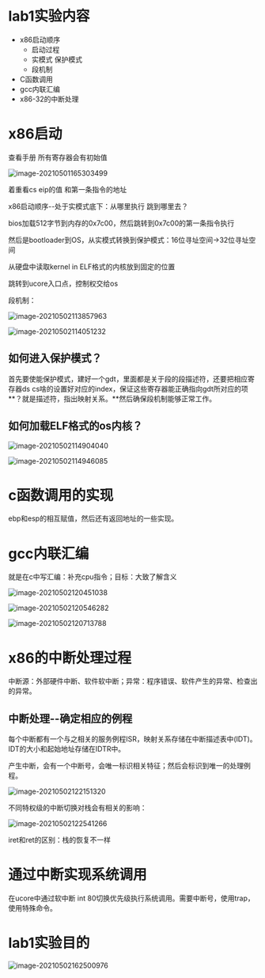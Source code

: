 # lab1实验内容

+ x86启动顺序
  + 启动过程
  + 实模式 保护模式
  + 段机制
+ C函数调用
+ gcc内联汇编
+ x86-32的中断处理

# x86启动

查看手册 所有寄存器会有初始值

![image-20210501165303499](C:\Users\12092\AppData\Roaming\Typora\typora-user-images\image-20210501165303499.png)

着重看cs eip的值 和第一条指令的地址

x86启动顺序--处于实模式底下：从哪里执行 跳到哪里去？

bios加载512字节到内存的0x7c00，然后跳转到0x7c00的第一条指令执行

然后是bootloader到OS，从实模式转换到保护模式：16位寻址空间->32位寻址空间

从硬盘中读取kernel in ELF格式的内核放到固定的位置

跳转到ucore入口点，控制权交给os

段机制：

![image-20210502113857963](C:\Users\12092\AppData\Roaming\Typora\typora-user-images\image-20210502113857963.png)

![image-20210502114051232](C:\Users\12092\AppData\Roaming\Typora\typora-user-images\image-20210502114051232.png)

## 如何进入保护模式？

首先要使能保护模式，建好一个gdt，里面都是关于段的段描述符，还要把相应寄存器ds cs啥的设置好对应的index，保证这些寄存器能正确指向gdt所对应的项**？就是描述符，指出映射关系。**然后确保段机制能够正常工作。

## 如何加载ELF格式的os内核？

![image-20210502114904040](C:\Users\12092\AppData\Roaming\Typora\typora-user-images\image-20210502114904040.png)

![image-20210502114946085](C:\Users\12092\AppData\Roaming\Typora\typora-user-images\image-20210502114946085.png)

# c函数调用的实现

ebp和esp的相互赋值，然后还有返回地址的一些实现。

# gcc内联汇编

就是在c中写汇编：补充cpu指令；目标：大致了解含义

![image-20210502120451038](C:\Users\12092\AppData\Roaming\Typora\typora-user-images\image-20210502120451038.png)

![image-20210502120546282](C:\Users\12092\AppData\Roaming\Typora\typora-user-images\image-20210502120546282.png)

![image-20210502120713788](C:\Users\12092\AppData\Roaming\Typora\typora-user-images\image-20210502120713788.png)

# x86的中断处理过程

中断源：外部硬件中断、软件软中断；异常：程序错误、软件产生的异常、检查出的异常。

## 中断处理--确定相应的例程

每个中断都有一个与之相关的服务例程ISR，映射关系存储在中断描述表中(IDT)。IDT的大小和起始地址存储在IDTR中。

产生中断，会有一个中断号，会唯一标识相关特征；然后会标识到唯一的处理例程。

![image-20210502122151320](C:\Users\12092\AppData\Roaming\Typora\typora-user-images\image-20210502122151320.png)

不同特权级的中断切换对栈会有相关的影响：

![image-20210502122541266](C:\Users\12092\AppData\Roaming\Typora\typora-user-images\image-20210502122541266.png)

iret和ret的区别：栈的恢复不一样

# 通过中断实现系统调用

在ucore中通过软中断 int 80切换优先级执行系统调用。需要中断号，使用trap，使用特殊命令。

# lab1实验目的

![image-20210502162500976](C:\Users\12092\AppData\Roaming\Typora\typora-user-images\image-20210502162500976.png) 